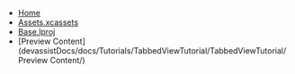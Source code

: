 <!-- docs/_sidebar.md -->
- [Home](/)
- [Assets.xcassets](devassistDocs/docs/Tutorials/TabbedViewTutorial/TabbedViewTutorial/Assets.xcassets/)
- [Base.lproj](devassistDocs/docs/Tutorials/TabbedViewTutorial/TabbedViewTutorial/Base.lproj/)
- [Preview Content](devassistDocs/docs/Tutorials/TabbedViewTutorial/TabbedViewTutorial/Preview Content/)